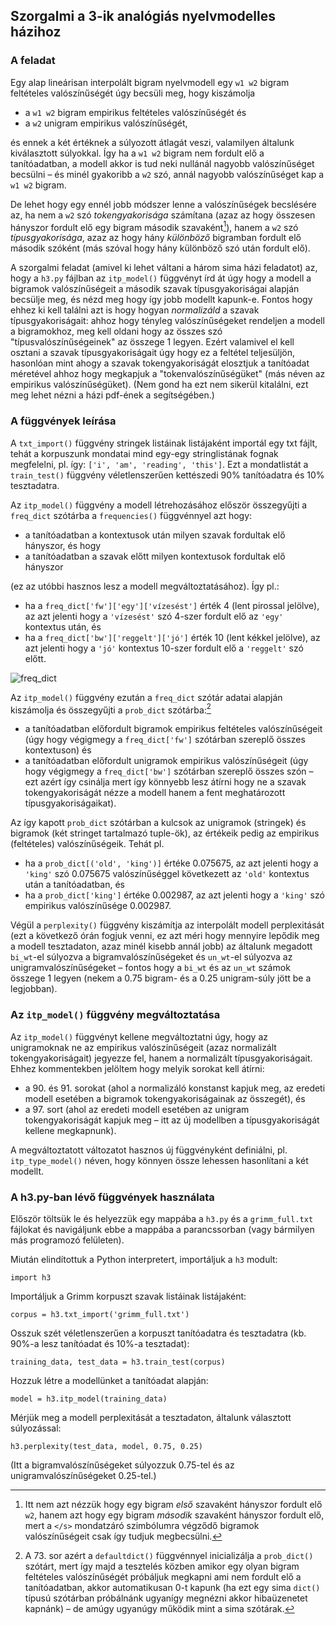 ## Szorgalmi a 3-ik analógiás nyelvmodelles házihoz

### A feladat
Egy alap lineárisan interpolált bigram nyelvmodell egy `w1 w2` bigram feltételes valószínűségét úgy becsüli meg, hogy kiszámolja

- a `w1 w2` bigram empirikus feltételes valószínűségét és
- a `w2` unigram empirikus valószínűségét,

és ennek a két értéknek a súlyozott átlagát veszi, valamilyen általunk kiválasztott súlyokkal. Így ha a `w1 w2` bigram nem fordult elő a tanítóadatban, a modell akkor is tud neki nullánál nagyobb valószínűséget becsülni – és minél gyakoribb a `w2` szó, annál nagyobb valószínűséget kap a `w1 w2` bigram.

De lehet hogy egy ennél jobb módszer lenne a valószínűségek becslésére az, ha nem a `w2` szó _tokengyakorisága_ számítana (azaz az hogy összesen hányszor fordult elő egy bigram második szavaként[^1]), hanem a `w2` szó _típusgyakorisága_, azaz az hogy hány _különböző_ bigramban fordult elő második szóként (más szóval hogy hány különböző szó után fordult elő).

A szorgalmi feladat (amivel ki lehet váltani a három sima házi feladatot) az, hogy a `h3.py` fájlban az `itp_model()` függvényt írd át úgy hogy a modell a bigramok valószínűségeit a második szavak típusgyakoriságai alapján becsülje meg, és nézd meg hogy így jobb modellt kapunk-e. Fontos hogy ehhez ki kell találni azt is hogy hogyan _normalizáld_ a szavak típusgyakoriságait: ahhoz hogy tényleg valószínűségeket rendeljen a modell a bigramokhoz, meg kell oldani hogy az összes szó "típusvalószínűségeinek" az összege 1 legyen. Ezért valamivel el kell osztani a szavak típusgyakoriságait úgy hogy ez a feltétel teljesüljön, hasonlóan mint ahogy a szavak tokengyakoriságát elosztjuk a tanítóadat méretével ahhoz hogy megkapjuk a "tokenvalószínűségüket" (más néven az empirikus valószínűségüket). (Nem gond ha ezt nem sikerül kitalálni, ezt meg lehet nézni a házi pdf-ének a segítségében.)

[^1]: Itt nem azt nézzük hogy egy bigram _első_ szavaként hányszor fordult elő `w2`, hanem azt hogy egy bigram _második_ szavaként hányszor fordult elő, mert a `</s>` mondatzáró szimbólumra végződő bigramok valószínűségeit csak így tudjuk megbecsülni.

### A függvények leírása

A `txt_import()` függvény stringek listáinak listájaként importál egy txt fájlt, tehát a korpuszunk mondatai mind egy-egy stringlistának fognak megfelelni, pl. így: `['i', 'am', 'reading', 'this']`. Ezt a mondatlistát a `train_test()` függvény véletlenszerűen kettészedi 90% tanítóadatra és 10% tesztadatra.

Az `itp_model()` függvény a modell létrehozásához először összegyűjti a `freq_dict` szótárba a `frequencies()` függvénnyel azt hogy:

- a tanítóadatban a kontextusok után milyen szavak fordultak elő hányszor, és hogy
- a tanítóadatban a szavak előtt milyen kontextusok fordultak elő hányszor

(ez az utóbbi hasznos lesz a modell megváltoztatásához). Így pl.:
- ha a `freq_dict['fw']['egy']['vízesést']` érték 4 (lent pirossal jelölve), az azt jelenti hogy a `'vízesést'` szó 4-szer fordult elő az `'egy'` kontextus után, és
- ha a `freq_dict['bw']['reggelt']['jó']` érték 10 (lent kékkel jelölve), az azt jelenti hogy a `'jó'` kontextus 10-szer fordult elő a `'reggelt'` szó előtt.

![freq_dict](https://github.com/matyaslagos/anmod/assets/47662384/b96ba226-10c4-4d86-8c77-8005019fe5f1)

Az `itp_model()` függvény ezután a `freq_dict` szótár adatai alapján kiszámolja és összegyűjti a `prob_dict` szótárba:[^2]
- a tanítóadatban előfordult bigramok empirikus feltételes valószínűségeit (úgy hogy végigmegy a `freq_dict['fw']` szótárban szereplő összes kontextuson) és
- a tanítóadatban előfordult unigramok empirikus valószínűségeit (úgy hogy végigmegy a `freq_dict['bw']` szótárban szereplő összes szón – ezt azért így csinálja mert így könnyebb lesz átírni hogy ne a szavak tokengyakoriságát nézze a modell hanem a fent meghatározott típusgyakoriságaikat).

[^2]: A 73. sor azért a `defaultdict()` függvénnyel inicializálja a `prob_dict()` szótárt, mert így majd a tesztelés közben amikor egy olyan bigram feltételes valószínűségét próbáljuk megkapni ami nem fordult elő a tanítóadatban, akkor automatikusan 0-t kapunk (ha ezt egy sima `dict()` típusú szótárban próbálnánk ugyanígy megnézni akkor hibaüzenetet kapnánk) – de amúgy ugyanúgy működik mint a sima szótárak.

Az így kapott `prob_dict` szótárban a kulcsok az unigramok (stringek) és bigramok (két stringet tartalmazó tuple-ök), az értékeik pedig az empirikus (feltételes) valószínűségeik. Tehát pl.
- ha a `prob_dict[('old', 'king')]` értéke 0.075675, az azt jelenti hogy a `'king'` szó 0.075675 valószínűséggel következett az `'old'` kontextus után a tanítóadatban, és
- ha a `prob_dict['king']` értéke 0.002987, az azt jelenti hogy a `'king'` szó empirikus valószínűsége 0.002987.

Végül a `perplexity()` függvény kiszámítja az interpolált modell perplexitását (ezt a következő órán fogjuk venni, ez azt méri hogy mennyire lepődik meg a modell tesztadaton, azaz minél kisebb annál jobb) az általunk megadott `bi_wt`-el súlyozva a bigramvalószínűségeket és `un_wt`-el súlyozva az unigramvalószínűségeket – fontos hogy a `bi_wt` és az `un_wt` számok összege 1 legyen (nekem a 0.75 bigram- és a 0.25 unigram-súly jött be a legjobban).

### Az `itp_model()` függvény megváltoztatása

Az `itp_model()` függvényt kellene megváltoztatni úgy, hogy az unigramoknak ne az empirikus valószínűségeit (azaz normalizált tokengyakoriságait) jegyezze fel, hanem a normalizált típusgyakoriságait. Ehhez kommentekben jelöltem hogy melyik sorokat kell átírni:

- a 90. és 91. sorokat (ahol a normalizáló konstanst kapjuk meg, az eredeti modell esetében a bigramok tokengyakoriságainak az összegét), és
- a 97. sort (ahol az eredeti modell esetében az unigram tokengyakoriságát kapjuk meg – itt az új modellben a típusgyakoriságát kellene megkapnunk).

A megváltoztatott változatot hasznos új függvényként definiálni, pl. `itp_type_model()` néven, hogy könnyen össze lehessen hasonlítani a két modellt.

### A h3.py-ban lévő függvények használata
Először töltsük le és helyezzük egy mappába a `h3.py` és a `grimm_full.txt` fájlokat és navigáljunk ebbe a mappába a parancssorban (vagy bármilyen más programozó felületen).

Miután elindítottuk a Python interpretert, importáljuk a `h3` modult:
```
import h3
```
Importáljuk a Grimm korpuszt szavak listáinak listájaként:
```
corpus = h3.txt_import('grimm_full.txt')
```
Osszuk szét véletlenszerűen a korpuszt tanítóadatra és tesztadatra (kb. 90%-a lesz tanítóadat és 10%-a tesztadat):
```
training_data, test_data = h3.train_test(corpus)
```
Hozzuk létre a modellünket a tanítóadat alapján:
```
model = h3.itp_model(training_data)
```
Mérjük meg a modell perplexitását a tesztadaton, általunk választott súlyozással:
```
h3.perplexity(test_data, model, 0.75, 0.25)
```
(Itt a bigramvalószínűségeket súlyozzuk 0.75-tel és az unigramvalószínűségeket 0.25-tel.)

